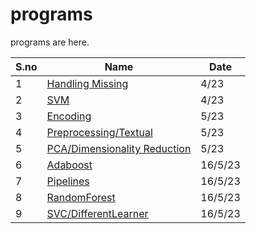 # programs

programs are here.

|S.no|Name|Date|
|-|-|-|
|1|[Handling Missing](./HandlingMissing.ipynb)|4/23|
|2|[SVM](%5BSVM%5D%20Loan%20Prediction.ipynb)|4/23|
|3|[Encoding](Encoding_WordEmbedding.ipynb)|5/23|
|4|[Preprocessing/Textual](%5BPreprocessing%5D%20Textual%20Data.ipynb)|5/23|
|5|[PCA/Dimensionality Reduction](%5BPCA%5D%20Dimensional%20Reduction%20%20.ipynb)|5/23|
|6|[Adaboost](%5BAda%20Boost%5DProgram.ipynb)|16/5/23|
|7|[Pipelines](./%5BPipelines%5DProgram.ipynb)|16/5/23|
|8|[RandomForest](%5BRandomForest%5DProgram.ipynb)|16/5/23|
|9|[SVC/DifferentLearner](%5BSVC%5DDiff%20base%20learner.ipynb)|16/5/23|

